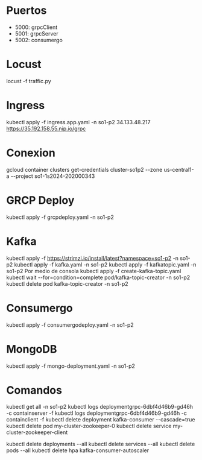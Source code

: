 # Puertos
- 5000: grpcClient
- 5001: grpcServer
- 5002: consumergo

# Locust
locust -f traffic.py

# Ingress
kubectl apply -f ingress.app.yaml -n so1-p2
34.133.48.217
https://35.192.158.55.nip.io/grpc
# Conexion
gcloud container clusters get-credentials cluster-so1p2 --zone us-central1-a --project so1-1s2024-202000343

# GRCP Deploy
kubectl apply -f grcpdeploy.yaml -n so1-p2

# Kafka
kubectl apply -f https://strimzi.io/install/latest?namespace=so1-p2 -n so1-p2
kubectl apply -f kafka.yaml -n so1-p2
kubectl apply -f kafkatopic.yaml -n so1-p2
Por medio de consola
kubectl apply -f create-kafka-topic.yaml
kubectl wait --for=condition=complete pod/kafka-topic-creator -n so1-p2
kubectl delete pod kafka-topic-creator -n so1-p2

# Consumergo
kubectl apply -f consumergodeploy.yaml -n so1-p2

# MongoDB
kubectl apply -f mongo-deployment.yaml -n so1-p2

# Comandos
kubectl get all -n so1-p2
kubectl logs deploymentgrpc-6dbf4d46b9-gd46h -c containserver -f
kubectl logs deploymentgrpc-6dbf4d46b9-gd46h -c containclient -f
kubectl delete deployment kafka-consumer --cascade=true
kubectl delete pod my-cluster-zookeeper-0
kubectl delete service my-cluster-zookeeper-client

kubectl delete deployments --all
kubectl delete services --all
kubectl delete pods --all
kubectl delete hpa kafka-consumer-autoscaler


